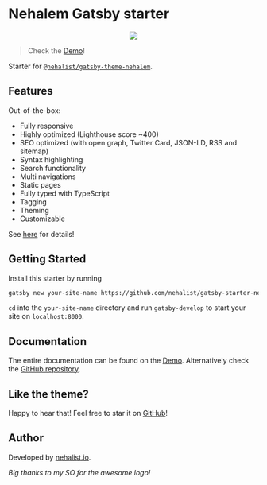 # Nehalem Gatsby starter

<p align="center">
    <img src="https://github.com/nehalist/gatsby-theme-nehalem/blob/master/theme/logo.png?raw=true">
</p>

> Check the [Demo](https://nehalem.netlify.com)!

Starter for [`@nehalist/gatsby-theme-nehalem`](https://github.com/nehalist/gatsby-theme-nehalem).

## Features

Out-of-the-box:

- Fully responsive
- Highly optimized (Lighthouse score ~400)
- SEO optimized (with open graph, Twitter Card, JSON-LD, RSS and sitemap)
- Syntax highlighting
- Search functionality
- Multi navigations
- Static pages
- Fully typed with TypeScript
- Tagging
- Theming
- Customizable

See [here](https://nehalem.netlify.com/features) for details!

## Getting Started

Install this starter by running

```bash
gatsby new your-site-name https://github.com/nehalist/gatsby-starter-nehalem
```

`cd` into the `your-site-name` directory and run `gatsby-develop` to start your site on `localhost:8000`.  

## Documentation

The entire documentation can be found on the [Demo](https://nehalem.netlify.com). Alternatively check 
the [GitHub repository](https://github.com/nehalist/gatsby-theme-nehalem).

## Like the theme?

Happy to hear that! Feel free to star it on [GitHub](https://github.com/nehalist/gatsby-theme-nehalem)!

## Author

Developed by [nehalist.io](https://nehalist.io).

*Big thanks to my SO for the awesome logo!*
